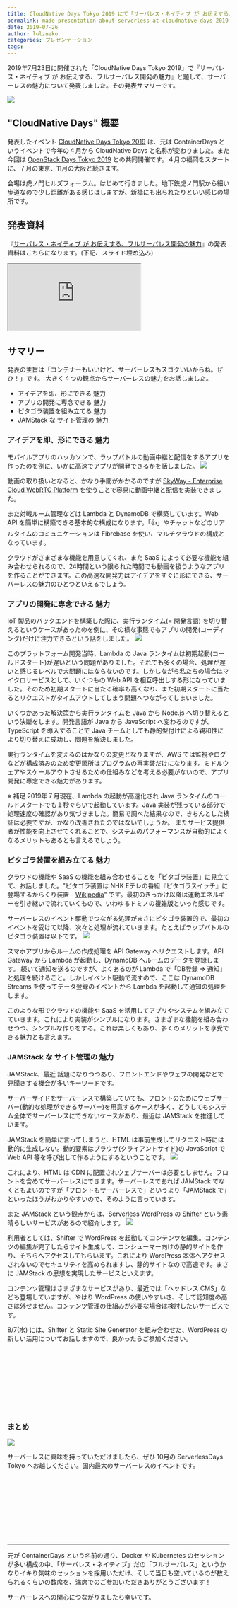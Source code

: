 ```yaml
---
title: CloudNative Days Tokyo 2019 にて「サーバレス・ネイティブ が お伝えする、フルサーバレス開発の魅力」の発表をしました
permalink: made-presentation-about-serverless-at-cloudnative-days-2019
date: 2019-07-26
author: lulzneko
categories: プレゼンテーション
tags:
---
```


2019年7月23日に開催された「CloudNative Days Tokyo 2019」で『サーバレス・ネイティブ が お伝えする、フルサーバレス開発の魅力』と題して、サーバーレスの魅力について発表しました。その発表サマリーです。

![](/articles/assets/lulzneko/presentation/cloudnative-days/cloudnative-days-tokyo-2019.png)


## "CloudNative Days" 概要
発表したイベント [CloudNative Days Tokyo 2019](https://cloudnativedays.jp/cndt2019/) は、元は ContainerDays というイベントで今年の４月から CloudNative Days と名称が変わりました。また今回は [OpenStack Days Tokyo 2019](https://openstackdays.com/) との共同開催です。４月の福岡をスタートに、７月の東京、11月の大阪と続きます。

会場は虎ノ門ヒルズフォーラム。はじめて行きました。地下鉄虎ノ門駅から細い歩道なので少し距離がある感じはしますが、新橋にも出られたりといい感じの場所です。


## 発表資料
『[サーバレス・ネイティブ が お伝えする、フルサーバレス開発の魅力](https://riotz.works/slides/2019-cloudnative-days/)』の発表資料はこちらになります。(下記、スライド埋め込み)
<div class="slide"><iframe src="https://riotz.works/slides/2019-cloudnative-days/"></iframe></div>


## サマリー
発表の主旨は「コンテナーもいいけど、サーバーレスもスゴクいいからね。ぜひ！」です。
大きく４つの観点からサーバーレスの魅力をお話しました。
- アイデアを即、形にできる 魅力
- アプリの開発に専念できる 魅力
- ピタゴラ装置を組み立てる 魅力
- JAMStack な サイト管理の 魅力


### アイデアを即、形にできる 魅力
モバイルアプリのハッカソンで、ラップバトルの動画中継と配信をするアプリを作ったのを例に、いかに高速でアプリが開発できるかを話しました。
![](/articles/assets/lulzneko/presentation/cloudnative-days/01-001.png)

動画の取り扱いとなると、かなり手間がかかるのですが [SkyWay - Enterprise Cloud WebRTC Platform](https://webrtc.ecl.ntt.com/) を使うことで容易に動画中継と配信を実装できました。

また対戦ルーム管理などは Lambda と DynamoDB で構築しています。Web API を簡単に構築できる基本的な構成になります。「👍」やチャットなどのリアルタイムのコミュニケーションは Fibrebase を使い、マルチクラウドの構成となっています。

クラウドがさまざまな機能を用意してくれ、また SaaS によって必要な機能を組み合わせられるので、24時間という限られた時間でも動画を扱うようなアプリを作ることができます。この高速な開発力はアイデアをすぐに形にできる、サーバーレスの魅力のひとつといえるでしょう。


### アプリの開発に専念できる 魅力
IoT 製品のバックエンドを構築した際に、実行ランタイム(= 開発言語) を切り替えるというケースがあったのを例に、その様な事態でもアプリの開発(コーディング)だけに注力できるという話をしました。
![](/articles/assets/lulzneko/presentation/cloudnative-days/01-002.png)

このプラットフォーム開発当時、Lambda の Java ランタイムは初期起動(コールドスタート)が遅いという問題がありました。それでも多くの場合、処理が遅いと感じるレベルで大問題にはならないのです。しかしながら私たちの場合はマイクロサービスとして、いくつもの Web API を相互呼出しする形になっていました。そのため初期スタートに当たる確率も高くなり、また初期スタートに当たるとリクエストがタイムアウトしてしまう問題へつながってしまいました。

いくつかあった解決策から実行ランタイムを Java から Node.js へ切り替えるという決断をします。開発言語が Java から JavaScript へ変わるのですが、TypeScript を導入することで Java チームとしても静的型付けによる親和性により切り替えに成功し、問題を解決しました。

実行ランタイムを変えるのはかなりの変更となりますが、AWS では監視やログなどが構成済みのため変更箇所はプログラムの再実装だけになります。ミドルウェアやスケールアウトさせるための仕組みなどを考える必要がないので、アプリ開発に専念できる魅力があります。

※ 補足
2019年７月現在、Lambda の起動が高速化され Java ランタイムのコールドスタートでも１秒ぐらいで起動しています。Java 実装が残っている部分で処理速度の確認があり気づきました。簡易で調べた結果なので、きちんとした検証は必要ですが、かなり改善されたのではないでしょうか。
またサービス提供者が性能を向上させてくれることで、システムのパフォーマンスが自動的によくなるメリットもあるとも言えるでしょう。


### ピタゴラ装置を組み立てる 魅力
クラウドの機能や SaaS の機能を組み合わせることを「ピタゴラ装置」に見立てて、お話しました。"ピタゴラ装置は NHK Eテレの番組『ピタゴラスイッチ』に登場するからくり装置 - [Wikipedia](https://ja.wikipedia.org/wiki/%E3%83%94%E3%82%BF%E3%82%B4%E3%83%A9%E8%A3%85%E7%BD%AE)" です。最初のきっかけ以降は運動エネルギーを引き継いで流れていくもので、いわゆるドミノの複雑版といった感じです。

サーバーレスのイベント駆動でつながる処理がまさにピタゴラ装置的で、最初のイベントを受けて以降、次々と処理が流れていきます。たとえばラップバトルのピタゴラ装置は以下です。
![](/articles/assets/lulzneko/presentation/cloudnative-days/01-003.png)

スマホアプリからルームの作成処理を API Gateway へリクエストします。API Gateway から Lambda が起動し、DynamoDB へルームのデータを登録します。
続いて通知を送るのですが、よくあるのが Lambda で「DB登録 ⇒ 通知」と処理を続けること。しかしイベント駆動で流すので、ここは DynamoDB Streams を使ってデータ登録のイベントから Lambda を起動して通知の処理をします。

このような形でクラウドの機能や SaaS を活用してアプリやシステムを組み立てていきます。これにより実装がシンプルになります。さまざまな機能を組み合わせつつ、シンプルな作りをする。これは楽しくもあり、多くのメリットを享受できる魅力とも言えます。


### JAMStack な サイト管理の 魅力
JAMStack、最近 話題になりつつあり、フロントエンドやウェブの開発などで見聞きする機会が多いキーワードです。

サーバーサイドをサーバーレスで構築していても、フロントのためにウェブサーバー(動的な処理ができるサーバー)を用意するケースが多く、どうしてもシステム全体でサーバーレスにできないケースがあり、最近は JAMStack を推進しています。

JAMStack を簡単に言ってしまうと、HTML は事前生成してリクエスト時には動的に生成しない。動的要素はブラウザ(クライアントサイド)の JavaScript で Web API 等を呼び出して作るようにするということです。
![](/articles/assets/lulzneko/presentation/cloudnative-days/01-004.png)

これにより、HTML は CDN に配置されウェブサーバーは必要としません。フロントを含めてサーバーレスにできます。サーバーレスであれば JAMStack でなくともよいのですが「フロントもサーバーレスで」というより「JAMStack で」といったほうがわかりやすいので、そのように言っています。

また JAMStack という観点からは、Serverless WordPress の [Shifter](https://www.getshifter.io/japanese/) という素晴らしいサービスがあるので紹介します。
![](/articles/assets/lulzneko/presentation/cloudnative-days/01-005.png)

利用者としては、Shifter で WordPress を起動してコンテンツを編集。コンテンツの編集が完了したらサイト生成して、コンシューマー向けの静的サイトを作り、そちらへアクセスしてもらいます。これにより WordPress 本体へアクセスされないのでセキュリティを高められますし、静的サイトなので高速です。まさに JAMStack の思想を実現したサービスといえます。

コンテンツ管理はさまざまなサービスがあり、最近では「ヘッドレス CMS」なども登場していますが、やはり WordPress の使いやすいさ、そして認知度の高さは外せません。コンテンツ管理の仕組みが必要な場合は検討したいサービスです。

8/7(水) には、Shifter と Static Site Generator を組み合わせた、WordPress の新しい活用についてお話しますので、良かったらご参加ください。
<div class="iframely-embed"><div class="iframely-responsive" style="height: 140px; padding-bottom: 0;"><a href="https://eventregist.com/e/0if9nERXstQg" data-iframely-url="//cdn.iframe.ly/K37jM7r"></a></div></div><script async src="//cdn.iframe.ly/embed.js" charset="utf-8"></script>


### まとめ
![](/articles/assets/lulzneko/presentation/cloudnative-days/01-006.png)

サーバーレスに興味を持っていただけましたら、ぜひ 10月の ServerlessDays Tokyo へお越しください。国内最大のサーバーレスのイベントです。
<div class="iframely-embed"><div class="iframely-responsive" style="height: 140px; padding-bottom: 0;"><a href="https://tokyo.serverlessdays.io/" data-iframely-url="//cdn.iframe.ly/LSdMVaB?iframe=card-small"></a></div></div><script async src="//cdn.iframe.ly/embed.js" charset="utf-8"></script>



----

元が ContainerDays という名前の通り、Docker や Kubernetes のセッションが多い構成の中、「サーバレス・ネイティブ」だの「フルサーバレス」というかなりイキり気味のセッションを採用いただけ、そして当日も空いているのが数えられるくらいの数席を、満席でのご参加いただきありがとうございます！

サーバーレスへの関心につながりましたら幸いです。

